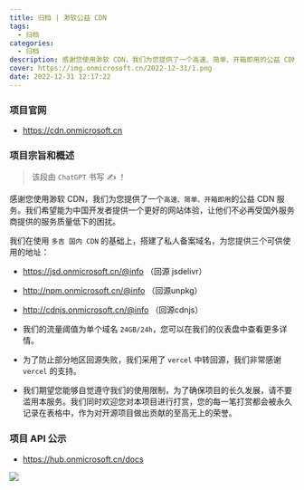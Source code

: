 ```yaml
---
title: 归档 | 渺软公益 CDN
tags:
  - 归档
categories:
  - 归档
description: 感谢您使用渺软 CDN，我们为您提供了一个高速、简单、开箱即用的公益 CDN 服务。我们希望能为中国开发者提供一个更好的网站体验，让他们不必再受国外服务商提供的服务质量低下的困扰。
cover: https://img.onmicrosoft.cn/2022-12-31/1.png
date: 2022-12-31 12:17:22
---
```


### 项目官网

- https://cdn.onmicrosoft.cn

### 项目宗旨和概述

> 该段由 `ChatGPT` 书写 ✍️ ！

感谢您使用渺软 CDN，我们为您提供了一个`高速、简单、开箱即用`的公益 CDN 服务。我们希望能为中国开发者提供一个更好的网站体验，让他们不必再受国外服务商提供的服务质量低下的困扰。

我们在使用 `多吉 国内 CDN` 的基础上，搭建了私人备案域名，为您提供三个可供使用的地址：

- https://jsd.onmicrosoft.cn/@info （回源 jsdelivr）
- http://npm.onmicrosoft.cn/@info （回源unpkg）
- http://cdnjs.onmicrosoft.cn/@info （回源cdnjs）
- 我们的流量阈值为单个域名 `24GB/24h`，您可以在我们的仪表盘中查看更多详情。

- 为了防止部分地区回源失败，我们采用了 `vercel` 中转回源，我们非常感谢 `vercel` 的支持。

- 我们期望您能够自觉遵守我们的使用限制，为了确保项目的长久发展，请不要滥用本服务。我们同时欢迎您对本项目进行打赏，您的每一笔打赏都会被永久记录在表格中，作为对开源项目做出贡献的至高无上的荣誉。

### 项目 API 公示

- https://hub.onmicrosoft.cn/docs

![](https://img.onmicrosoft.cn/2023-1-8/hub.onmicrosoft.cn_docs.png)